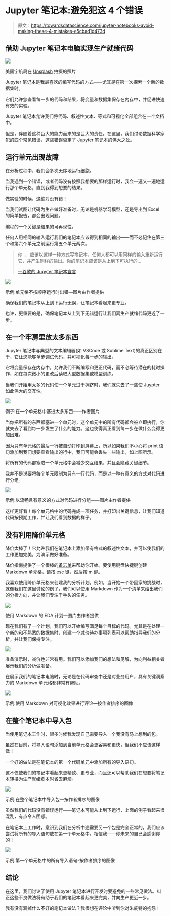 # Jupyter 笔记本:避免犯这 4 个错误

> 原文：<https://towardsdatascience.com/jupyter-notebooks-avoid-making-these-4-mistakes-e5cbad1d473d>

## 借助 Jupyter 笔记本电脑实现生产就绪代码

![](img/5d92f652758ebfa46b04ee1290acef67.png)

美国宇航局在 [Unsplash](https://unsplash.com/s/photos/jupiter?utm_source=unsplash&utm_medium=referral&utm_content=creditCopyText) 拍摄的照片

Jupyter 笔记本是我最喜欢的编写代码的方式——尤其是在第一次探索一个新的数据集时。

它们允许您查看每一步的代码和结果，将变量和数据集保存在内存中，并促进快速有效的实验。

Jupyter 笔记本允许我们将代码、叙述性文本、等式和可视化全部组合在一个文档中。

但是，伴随着这种巨大的能力而来的是巨大的责任。在这里，我们讨论数据科学家犯的四个常见错误，这些错误否定了 Jupyter 笔记本的伟大之处。

## 运行单元出现故障

在分析过程中，我们会多次无序地运行细胞。

当我遇到一个错误，或者代码没有按照我想要的那样运行时，我会一遍又一遍地运行那个单元格，直到我得到想要的结果。

做实验的时候，这绝对没有错！

当我们试图让代码为生产做好准备时，无论是机器学习模型，还是导出到 Excel 的简单报告，都会出现问题。

编程的一个关键是结果的可再现性。

任何人用相同的输入运行我们的笔记本应该得到相同的输出——而不必记住在第三个和第六个单元之前运行第五个单元两次。

> 你……应该以这样一种方式写笔记本，任何人都可以用同样的输入重新运行它，并产生同样的输出。你的笔记本应该是从上到下可执行的…
> 
> [—谷歌的 Jupyter 笔记本宣言](https://cloud.google.com/blog/products/ai-machine-learning/best-practices-that-can-improve-the-life-of-any-developer-using-jupyter-notebooks)

![](img/29ee6bba7fa39d00d56839756dbceb46.png)

示例:单元格不按顺序运行时出错—图片由作者提供

确保我们的笔记本从上到下运行无误，让笔记本看起来更专业。

也许，更重要的是，确保笔记本从上到下无错运行让我们离生产就绪代码更近了一步。

## 在一个牢房里放太多东西

Jupyter 笔记本与典型的文本编辑器(如 VSCode 或 Sublime Text)的真正区别在于，它让您能够单步调试代码，并可视化每一步的输出。

它将变量保存在内存中，允许我们不断编写和更正代码，而不必等待潜在的耗时操作，如在每次微小的更改后读取大型数据集或模型训练。

当我们开始用太多的代码使一个单元过于拥挤时，我们就失去了一些使 Juypter 如此伟大的交互性。

![](img/59a92dc91accda576e1dadffd3a6dbb5.png)

例子:在一个单元格中塞进太多东西——作者图片

当你把所有的东西都塞进一个单元时，这个单元中的所有代码都会被立即执行，你就失去了看到每一步发生了什么的能力。这也使得真正看到每一步在做什么变得更加困难。

因为只有单元格的最后一行被自动打印到屏幕上，所以如果我们不小心将 print 语句添加到我们想要查看输出的行中，我们可能会丢失一些输出，如上图所示。

将所有的代码都塞进一个单元格中会减少交互结果，并且会隐藏关键细节。

我并不是说要将每个单元限制为只有一行代码，而是以一种有意义的方式对代码进行分组。

![](img/5284276a7840f83a9fdab6f4ebf7488d.png)

示例:以流畅且有意义的方式对代码进行分组——图片由作者提供

这样更好看！每个单元格中的代码完成一项任务，并打印出关键信息，让我们知道代码按预期工作，并让我们看到数据的样子。

## 没有利用降价单元格

降价太棒了！它允许我们在笔记本上添加带有格式的叙述性文本，并可以使我们的工作更加完美，为演示做好准备。

降价指南提供了一个很棒的[备忘单](https://www.markdownguide.org/cheat-sheet/)来帮助你开始。要使用键盘快捷键创建 Markdown 单元格，请按 esc 键，然后按 m 键。

我喜欢使用降价单元格来创建我的分析计划。例如，当开始一个带回家的挑战时，就像我们在这里讨论的例子，我们可以使用 Markdown 作为一个清单来给出我们的分析方向，并让我们专注于手头的任务。

![](img/a322260d31dbc3b8127a2192f6b02f34.png)

使用 Markdown 的 EDA 计划—图片由作者提供

现在我们有了一个计划，我们可以开始编写满足每个目标的代码。尤其是在处理一个新的和不熟悉的数据集时，创建一个减价待办事项列表可以帮助指导我们的分析，并让我们保持专注。

![](img/aeabd8114c8d14fc58554f6a5189710c.png)

准备演示时，减价也非常有用。我们可以添加我们的想法和见解，为向利益相关者展示我们的分析做准备。

在展示我们的笔记本电脑时，无论是在代码审查中还是对业务用户，具有关键洞察力的 Markdown 单元格都非常有帮助。

![](img/c82f5e2af81cbbefa586bc39ce87921b.png)

示例:使用 Markdown 对可视化效果进行评论—按作者排序的图像

## 在整个笔记本中导入包

当使用笔记本工作时，很多时候我发现自己需要导入一个我没有马上想到的包。

虽然在目前，将导入语句添加到当前单元格会更容易和更快，但我们不应该这样做！

一个好的做法是在笔记本的第一个代码单元中添加所有的导入语句。

这不仅使我们的笔记本看起来更精致、更专业，而且还可以帮助我们在想要将笔记本转换为生产就绪脚本时省去麻烦。

![](img/09c5837bb3f799ad3c1358f10f016445.png)

示例:在整个笔记本中导入包—按作者排序的图像

虽然我们的代码没有错误运行——笔记本可能从上到下运行，上面的例子看起来很混乱，有点令人困惑。

在笔记本上工作时，意识到我们在分析中途需要另一个包是完全正常的，我们应该尝试将所有的导入语句放在第一个单元格中。相信我——你未来的自己会感谢你的！

![](img/15d213ec605571f88e4bd69d31ef8d3f.png)

示例:第一个单元格中的所有导入语句-按作者排序的图像

## 结论

在这里，我们讨论了使用 Jupyter 笔记本进行开发时要避免的一些常见做法。纠正这些不良做法将有助于我们的笔记本看起来更完美，并向生产更近一步。

我有没有漏掉什么不好的笔记本做法？我很想在评论中听到你对朱庇特的抱怨！